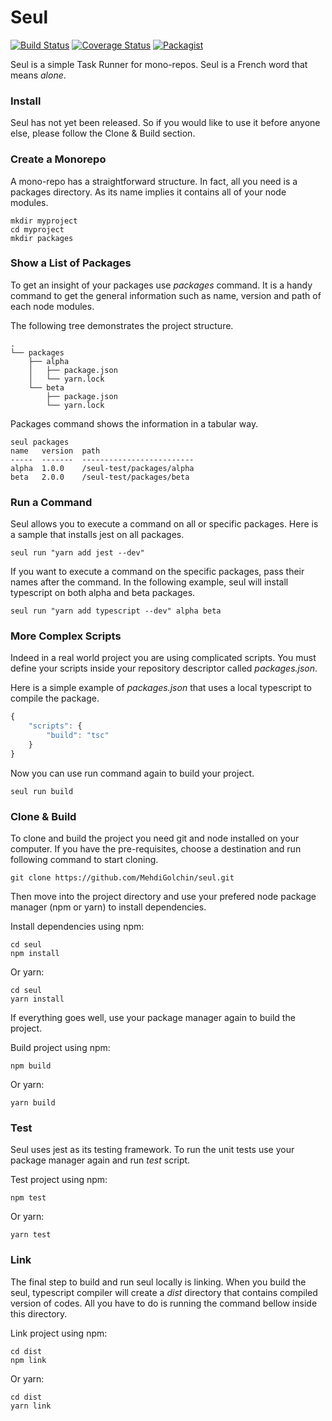 # Seul

[![Build Status](https://circleci.com/gh/MehdiGolchin/seul.png?style=shield)](https://circleci.com/gh/MehdiGolchin/seul) [![Coverage Status](https://coveralls.io/repos/github/MehdiGolchin/seul/badge.svg?branch=master)](https://coveralls.io/github/MehdiGolchin/seul?branch=master) [![Packagist](https://img.shields.io/packagist/l/doctrine/orm.svg)](https://github.com/MehdiGolchin/seul/blob/master/LICENSE)

Seul is a simple Task Runner for mono-repos. Seul is a French word that means *alone*.

### Install

Seul has not yet been released. So if you would like to use it before anyone else, please follow the Clone & Build section.

### Create a Monorepo

A mono-repo has a straightforward structure. In fact, all you need is a packages directory. As its name implies it contains all of your node modules.

```shell
mkdir myproject
cd myproject
mkdir packages
```

### Show a List of Packages

To get an insight of your packages use *packages* command. It is a handy command to get the general information such as name, version and path of each node modules.

The following tree demonstrates the project structure.

```shell
.
└── packages
    ├── alpha
    │   ├── package.json
    │   └── yarn.lock
    └── beta
        ├── package.json
        └── yarn.lock
```

Packages command shows the information in a tabular way.

```
seul packages
name   version  path                                                  
-----  -------  -------------------------
alpha  1.0.0    /seul-test/packages/alpha
beta   2.0.0    /seul-test/packages/beta 
```

### Run a Command

Seul allows you to execute a command on all or specific packages. Here is a sample that installs jest on all packages.

```shell
seul run "yarn add jest --dev"
```

If you want to execute a command on the specific packages, pass their names after the command. In the following example, seul will install typescript on both alpha and beta packages.

```shell
seul run "yarn add typescript --dev" alpha beta
```

### More Complex Scripts

Indeed in a real world project you are using complicated scripts. You must define your scripts inside your repository descriptor called *packages.json*.

Here is a simple example of *packages.json* that uses a local typescript to compile the package.

```javascript
{
    "scripts": {
        "build": "tsc"
    }
}
```

Now you can use run command again to build your project.

```shell
seul run build
```

### Clone & Build

To clone and build the project you need git and node installed on your computer. If you have the pre-requisites, choose a destination and run following command to start cloning.

```shell
git clone https://github.com/MehdiGolchin/seul.git
```

Then move into the project directory and use your prefered node package manager (npm or yarn) to install dependencies.

Install dependencies using npm:

```shell
cd seul
npm install
```

Or yarn:

```shell
cd seul
yarn install
```

If everything goes well, use your package manager again to build the project.

Build project using npm:

```shell
npm build
```

Or yarn:

```shell
yarn build
```

### Test

Seul uses jest as its testing framework. To run the unit tests use your package manager again and run *test* script.

Test project using npm:

```shell
npm test
```

Or yarn:

```shell
yarn test
```

### Link

The final step to build and run seul locally is linking. When you build the seul, typescript compiler will create a *dist* directory that contains compiled version of codes. All you have to do is running the command bellow inside this directory.

Link project using npm:

```shell
cd dist
npm link
```

Or yarn:

```shell
cd dist
yarn link
```
